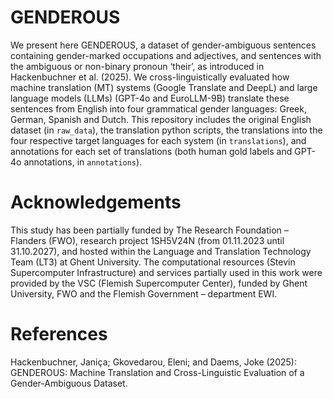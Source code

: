 # GENDEROUS

We present here GENDEROUS, a dataset of gender-ambiguous sentences containing gender-marked occupations and adjectives, and sentences with the ambiguous or non-binary pronoun ‘their’, as introduced in Hackenbuchner et al. (2025). We cross-linguistically evaluated how machine translation (MT) systems (Google Translate and DeepL) and large language models (LLMs) (GPT-4o and EuroLLM-9B) translate these sentences from English into four grammatical gender languages: Greek, German, Spanish and Dutch. This repository includes the original English dataset (in ``raw_data``), the translation python scripts, the translations into the four respective target languages for each system (in ``translations``), and annotations for each set of translations (both human gold labels and GPT-4o annotations, in ``annotations``).


# Acknowledgements
This study has been partially funded by The Research Foundation – Flanders (FWO), research project 1SH5V24N (from 01.11.2023 until 31.10.2027), and hosted within the Language and Translation Technology Team (LT3) at Ghent University. The computational resources (Stevin Supercomputer Infrastructure) and services partially used in this work were provided by the VSC (Flemish Supercomputer Center), funded by Ghent University, FWO and the Flemish Government – department EWI.

# References
Hackenbuchner, Janiça; Gkovedarou, Eleni; and Daems, Joke (2025): GENDEROUS: Machine Translation and Cross-Linguistic Evaluation of a Gender-Ambiguous Dataset. 
